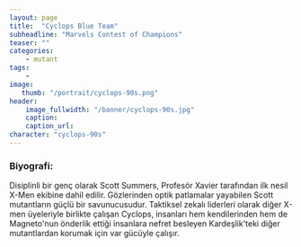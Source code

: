 ```yaml
---
layout: page
title:  "Cyclops Blue Team"
subheadline: "Marvels Contest of Champions"
teaser: ""
categories:
    - mutant
tags:
    -
image:
   thumb: "/portrait/cyclops-90s.png"
header:
    image_fullwidth: "/banner/cyclops-90s.jpg"
    caption: 
    caption_url:    
character: "cyclops-90s"
---
```


### Biyografi:

Disiplinli bir genç olarak Scott Summers, Profesör Xavier tarafından ilk nesil X-Men ekibine dahil edilir. Gözlerinden optik patlamalar yayabilen Scott mutantların güçlü bir savunucusudur. Taktiksel zekalı liderleri olarak diğer X-men üyeleriyle birlikte çalışan Cyclops, insanları hem kendilerinden hem de Magneto'nun önderlik ettiği insanlara nefret besleyen Kardeşlik'teki diğer mutantlardan korumak için var gücüyle çalışır.
